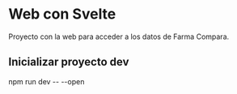 # Web con Svelte

Proyecto con la web para acceder a los datos de Farma Compara.

## Inicializar proyecto dev

npm run dev -- --open